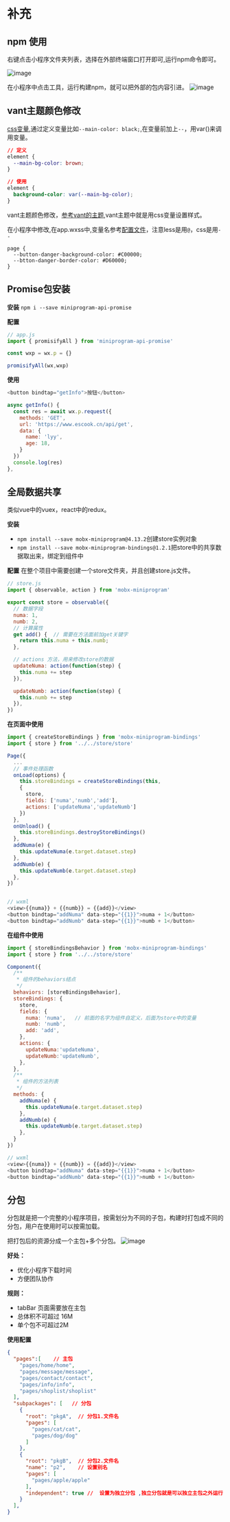 # 补充

## npm 使用

右键点击小程序文件夹列表，选择在外部终端窗口打开即可,运行npm命令即可。

![image](https://user-images.githubusercontent.com/72189350/208284067-391d4107-ae62-43cf-9cf5-bab329d396a7.png)

在小程序中点击工具，运行构建npm，就可以把外部的包内容引进。
![image](https://user-images.githubusercontent.com/72189350/208284053-2ffa0c59-4846-4dd1-b873-ebd66737a30d.png)


## vant主题颜色修改

[css变量](https://developer.mozilla.org/zh-CN/docs/Web/CSS/Using_CSS_custom_properties),通过定义变量比如`--main-color: black;`,在变量前加上`--`，用var()来调用变量。

```css
// 定义
element {
  --main-bg-color: brown;
}

// 使用
element {
  background-color: var(--main-bg-color);
}
```

vant主题颜色修改，[参考vant的主题](https://youzan.github.io/vant-weapp/#/theme),vant主题中就是用css变量设置样式。

在小程序中修改,在app.wxss中,变量名参考[配置文件](https://github.com/youzan/vant-weapp/blob/dev/packages/common/style/var.less)，注意less是用`@`，css是用`--`
```
page {
  --button-danger-background-color: #C00000;
  --btton-danger-border-color: #D60000;
}
```

## Promise包安装

**安装** `npm i --save miniprogram-api-promise`

**配置**
```Javascript
// app.js
import { promisifyAll } from 'miniprogram-api-promise'

const wxp = wx.p = {}

promisifyAll(wx,wxp)
```

**使用**
```Javascript
<button bindtap="getInfo">按钮</button>

async getInfo() {
  const res = await wx.p.request({
    methods: 'GET',
    url: 'https://www.escook.cn/api/get',
    data: {
      name: 'lyy',
      age: 18,
    }
  })
  console.log(res)
},
```

## 全局数据共享
类似vue中的vuex，react中的redux。

**安装**
- `npm install --save mobx-miniprogram@4.13.2`创建store实例对象
- `npm install --save mobx-miniprogram-bindings@1.2.1`把store中的共享数据取出来，绑定到组件中

**配置**
在整个项目中需要创建一个store文件夹，并且创建store.js文件。
```Javascript
// store.js
import { observable, action } from 'mobx-miniprogram'

export const store = observable({
  // 数据字段
  numa: 1,
  numb: 2,
  // 计算属性
  get add() {  // 需要在方法面前加get关键字
    return this.numa + this.numb;
  },

  // actions 方法，用来修改store的数据
  updateNuma: action(function(step) {
    this.numa += step
  }),

  updateNumb: action(function(step) {
    this.numb += step
  }),
})
```

**在页面中使用**
```Javascript
import { createStoreBindings } from 'mobx-miniprogram-bindings'
import { store } from '../../store/store'

Page({
  ...
  // 事件处理函数
  onLoad(options) {
    this.storeBindings = createStoreBindings(this,
    {
      store,
      fields: ['numa','numb','add'],
      actions: ['updateNuma','updateNumb']
    })
  },
  onUnload() {
    this.storeBindings.destroyStoreBindings()
  },
  addNuma(e) {
    this.updateNuma(e.target.dataset.step)
  },
  addNumb(e) {
    this.updateNumb(e.target.dataset.step)
  },
})


// wxml
<view>{{numa}} + {{numb}} = {{add}}</view>
<button bindtap="addNuma" data-step="{{1}}">numa + 1</button>
<button bindtap="addNumb" data-step="{{1}}">numb + 1</button>
```

**在组件中使用**
```Javascript
import { storeBindingsBehavior } from 'mobx-miniprogram-bindings'
import { store } from '../../store/store'

Component({
  /**
   * 组件的behaviors结点
   */
  behaviors: [storeBindingsBehavior],
  storeBindings: {
    store,
    fields: {
      numa: 'numa',   // 前面的名字为组件自定义，后面为store中的变量
      numb: 'numb',
      add: 'add',
    },
    actions: {
      updateNuma:'updateNuma',
      updateNumb:'updateNumb',
    },
  },
  /**
   * 组件的方法列表
   */
  methods: {
    addNuma(e) {
      this.updateNuma(e.target.dataset.step)
    },
    addNumb(e) {
      this.updateNumb(e.target.dataset.step)
    },
  }
})

// wxml
<view>{{numa}} + {{numb}} = {{add}}</view>
<button bindtap="addNuma" data-step="{{1}}">numa + 1</button>
<button bindtap="addNumb" data-step="{{1}}">numb + 1</button>
```

## 分包
分包就是把一个完整的小程序项目，按需划分为不同的子包，构建时打包成不同的分包，用户在使用时可以按需加载。

把打包后的资源分成一个主包+多个分包。
![image](https://user-images.githubusercontent.com/72189350/208286413-52933a5c-6878-4a71-ad87-cd271ff8ee31.png)


**好处：**
- 优化小程序下载时间
- 方便团队协作

**规则：**
- tabBar 页面需要放在主包
- 总体积不可超过 16M
- 单个包不可超过2M

**使用配置**
```JSON
{
  "pages":[    // 主包
    "pages/home/home",
    "pages/message/message",
    "pages/contact/contact",
    "pages/info/info",
    "pages/shoplist/shoplist"
  ],
  "subpackages": [   // 分包
    {
      "root": "pkgA",  // 分包1.文件名
      "pages": [       
        "pages/cat/cat",
        "pages/dog/dog"
      ]
    },
    {
      "root": "pkgB",  // 分包2.文件名
      "name": "p2",    // 设置别名
      "pages": [
        "pages/apple/apple"
      ],
      "independent": true //  设置为独立分包 ,独立分包就是可以独立主包之外运行
    }
  ],
}
```


